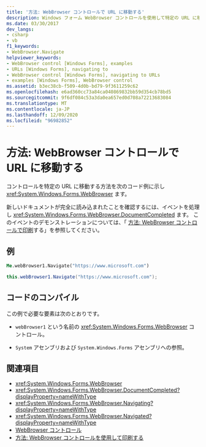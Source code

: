 ```yaml
---
title: '方法: WebBrowser コントロールで URL に移動する'
description: Windows フォーム WebBrowser コントロールを使用して特定の URL に移動する方法について説明します。 また、新しいドキュメントが読み込まれるタイミングを確認する方法についても説明します。
ms.date: 03/30/2017
dev_langs:
- csharp
- vb
f1_keywords:
- WebBrowser.Navigate
helpviewer_keywords:
- WebBrowser control [Windows Forms], examples
- URLs [Windows Forms], navigating to
- WebBrowser control [Windows Forms], navigating to URLs
- examples [Windows Forms], WebBrowser control
ms.assetid: b3ec38cb-f509-4d0b-bd79-9f3611259c62
ms.openlocfilehash: e6ad360cc73a84ca040869832bb59d354cb78bd5
ms.sourcegitcommit: 9f6df084c53a3da0ea657ed0d708a72213683084
ms.translationtype: MT
ms.contentlocale: ja-JP
ms.lasthandoff: 12/09/2020
ms.locfileid: "96982852"
---
```

# <a name="how-to-navigate-to-a-url-with-the-webbrowser-control"></a>方法: WebBrowser コントロールで URL に移動する
コントロールを特定の URL に移動する方法を次のコード例に示し <xref:System.Windows.Forms.WebBrowser> ます。

 新しいドキュメントが完全に読み込まれたことを確認するには、イベントを処理し <xref:System.Windows.Forms.WebBrowser.DocumentCompleted> ます。 このイベントのデモンストレーションについては、「 [方法: WebBrowser コントロールで印刷](how-to-print-with-a-webbrowser-control.md)する」を参照してください。

## <a name="example"></a>例

```vb
Me.webBrowser1.Navigate("https://www.microsoft.com")
```

```csharp
this.webBrowser1.Navigate("https://www.microsoft.com");
```

## <a name="compiling-the-code"></a>コードのコンパイル
 この例で必要な要素は次のとおりです。

- `webBrowser1` という名前の <xref:System.Windows.Forms.WebBrowser> コントロール。

- `System` アセンブリおよび `System.Windows.Forms` アセンブリへの参照。

## <a name="see-also"></a>関連項目

- <xref:System.Windows.Forms.WebBrowser>
- <xref:System.Windows.Forms.WebBrowser.DocumentCompleted?displayProperty=nameWithType>
- <xref:System.Windows.Forms.WebBrowser.Navigating?displayProperty=nameWithType>
- <xref:System.Windows.Forms.WebBrowser.Navigated?displayProperty=nameWithType>
- [WebBrowser コントロール](webbrowser-control-windows-forms.md)
- [方法: WebBrowser コントロールを使用して印刷する](how-to-print-with-a-webbrowser-control.md)
